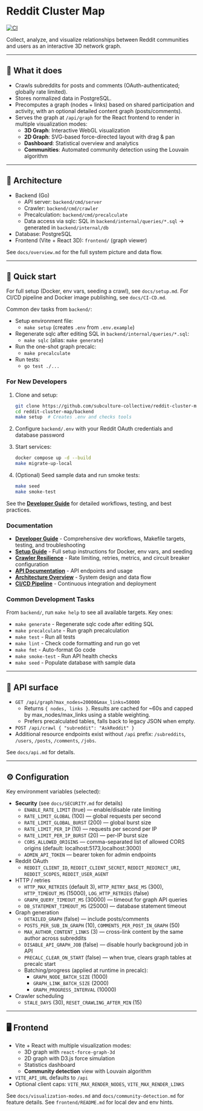 # Reddit Cluster Map

[![CI](https://github.com/onnwee/reddit-cluster-map/actions/workflows/ci.yml/badge.svg)](https://github.com/onnwee/reddit-cluster-map/actions/workflows/ci.yml)

Collect, analyze, and visualize relationships between Reddit communities and users as an interactive 3D network graph.

---

## 🧠 What it does

- Crawls subreddits for posts and comments (OAuth-authenticated; globally rate limited).
- Stores normalized data in PostgreSQL.
- Precomputes a graph (nodes + links) based on shared participation and activity, with an optional detailed content graph (posts/comments).
- Serves the graph at `/api/graph` for the React frontend to render in multiple visualization modes:
  - **3D Graph**: Interactive WebGL visualization
  - **2D Graph**: SVG-based force-directed layout with drag & pan
  - **Dashboard**: Statistical overview and analytics
  - **Communities**: Automated community detection using the Louvain algorithm

---

## 🧱 Architecture

- Backend (Go)
  - API server: `backend/cmd/server`
  - Crawler: `backend/cmd/crawler`
  - Precalculation: `backend/cmd/precalculate`
  - Data access via sqlc: SQL in `backend/internal/queries/*.sql` → generated in `backend/internal/db`
- Database: PostgreSQL
- Frontend (Vite + React 3D): `frontend/` (graph viewer)

See `docs/overview.md` for the full system picture and data flow.

---

## 🚀 Quick start

For full setup (Docker, env vars, seeding a crawl), see `docs/setup.md`.
For CI/CD pipeline and Docker image publishing, see `docs/CI-CD.md`.

Common dev tasks from `backend/`:

- Setup environment file:
  - `make setup` (creates `.env` from `.env.example`)
- Regenerate sqlc after editing SQL in `backend/internal/queries/*.sql`:
  - `make sqlc` (alias: `make generate`)
- Run the one-shot graph precalc:
  - `make precalculate`
- Run tests:
  - `go test ./...`
### For New Developers

1. Clone and setup:
   ```bash
   git clone https://github.com/subculture-collective/reddit-cluster-map.git
   cd reddit-cluster-map/backend
   make setup  # Creates .env and checks tools
   ```

2. Configure `backend/.env` with your Reddit OAuth credentials and database password

3. Start services:
   ```bash
   docker compose up -d --build
   make migrate-up-local
   ```

4. (Optional) Seed sample data and run smoke tests:
   ```bash
   make seed
   make smoke-test
   ```

See the **[Developer Guide](docs/developer-guide.md)** for detailed workflows, testing, and best practices.

### Documentation

- **[Developer Guide](docs/developer-guide.md)** - Comprehensive dev workflows, Makefile targets, testing, and troubleshooting
- **[Setup Guide](docs/setup.md)** - Full setup instructions for Docker, env vars, and seeding
- **[Crawler Resilience](docs/CRAWLER_RESILIENCE.md)** - Rate limiting, retries, metrics, and circuit breaker configuration
- **[API Documentation](docs/api.md)** - API endpoints and usage
- **[Architecture Overview](docs/overview.md)** - System design and data flow
- **[CI/CD Pipeline](docs/CI-CD.md)** - Continuous integration and deployment

### Common Development Tasks

From `backend/`, run `make help` to see all available targets. Key ones:

- `make generate` - Regenerate sqlc code after editing SQL
- `make precalculate` - Run graph precalculation
- `make test` - Run all tests
- `make lint` - Check code formatting and run go vet
- `make fmt` - Auto-format Go code
- `make smoke-test` - Run API health checks
- `make seed` - Populate database with sample data

---

## 🔌 API surface

- `GET /api/graph?max_nodes=20000&max_links=50000`
  - Returns `{ nodes, links }`. Results are cached for ~60s and capped by max_nodes/max_links using a stable weighting.
  - Prefers precalculated tables, falls back to legacy JSON when empty.
- `POST /api/crawl { "subreddit": "AskReddit" }`
- Additional resource endpoints exist without `/api` prefix: `/subreddits`, `/users`, `/posts`, `/comments`, `/jobs`.

See `docs/api.md` for details.

---

## ⚙️ Configuration

Key environment variables (selected):

- **Security** (see `docs/SECURITY.md` for details)
  - `ENABLE_RATE_LIMIT` (true) — enable/disable rate limiting
  - `RATE_LIMIT_GLOBAL` (100) — global requests per second
  - `RATE_LIMIT_GLOBAL_BURST` (200) — global burst size
  - `RATE_LIMIT_PER_IP` (10) — requests per second per IP
  - `RATE_LIMIT_PER_IP_BURST` (20) — per-IP burst size
  - `CORS_ALLOWED_ORIGINS` — comma-separated list of allowed CORS origins (default: localhost:5173,localhost:3000)
  - `ADMIN_API_TOKEN` — bearer token for admin endpoints
- Reddit OAuth
  - `REDDIT_CLIENT_ID`, `REDDIT_CLIENT_SECRET`, `REDDIT_REDIRECT_URI`, `REDDIT_SCOPES`, `REDDIT_USER_AGENT`
- HTTP / retries
  - `HTTP_MAX_RETRIES` (default 3), `HTTP_RETRY_BASE_MS` (300), `HTTP_TIMEOUT_MS` (15000), `LOG_HTTP_RETRIES` (false)
  - `GRAPH_QUERY_TIMEOUT_MS` (30000) — timeout for graph API queries
  - `DB_STATEMENT_TIMEOUT_MS` (25000) — database statement timeout
- Graph generation
  - `DETAILED_GRAPH` (false) — include posts/comments
  - `POSTS_PER_SUB_IN_GRAPH` (10), `COMMENTS_PER_POST_IN_GRAPH` (50)
  - `MAX_AUTHOR_CONTENT_LINKS` (3) — cross-link content by the same author across subreddits
  - `DISABLE_API_GRAPH_JOB` (false) — disable hourly background job in API
  - `PRECALC_CLEAR_ON_START` (false) — when true, clears graph tables at precalc start
  - Batching/progress (applied at runtime in precalc):
    - `GRAPH_NODE_BATCH_SIZE` (1000)
    - `GRAPH_LINK_BATCH_SIZE` (2000)
    - `GRAPH_PROGRESS_INTERVAL` (10000)
- Crawler scheduling
  - `STALE_DAYS` (30), `RESET_CRAWLING_AFTER_MIN` (15)

---

## 🖥 Frontend

- Vite + React with multiple visualization modes:
  - 3D graph with `react-force-graph-3d`
  - 2D graph with D3.js force simulation
  - Statistics dashboard
  - **Community detection** view with Louvain algorithm
- `VITE_API_URL` defaults to `/api`
- Optional client caps: `VITE_MAX_RENDER_NODES`, `VITE_MAX_RENDER_LINKS`

See `docs/visualization-modes.md` and `docs/community-detection.md` for feature details.
See `frontend/README.md` for local dev and env hints.
